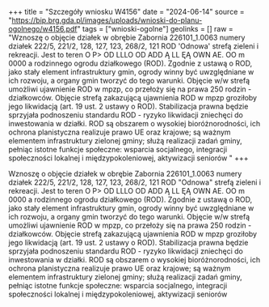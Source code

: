 +++
title = "Szczegóły wniosku W4156"
date = "2024-06-14"
source = "https://bip.brg.gda.pl/images/uploads/wnioski-do-planu-ogolnego/w4156.pdf"
tags = ["wnioski-ogolne"]
geolinks = []
raw = "Wznoszę o objęcie działek w obrębie Zabornia 226101_1.0063 numery działek 222/5, 221/2, 128, 127, 123, 268/2, 121 ROD 'Odnowa' strefą zieleni i rekreacji. Jest to teren O P> OD LLLO OD ADD Ą LL ĘĄ OWN AE. OO m 0000 a rodzinnego ogrodu działkowego (ROD). Zgodnie z ustawą o ROD, jako stały element  infrastruktury gmin, ogrody winny być uwzględniane w ich rozwoju, a organy gmin tworzyć do  tego warunki. Objęcie w/w strefą umożliwi ujawnienie ROD w mpzp, co przełoży się na prawa  250 rodzin - działkowców. Objęcie strefą zakazującą ujawnienia ROD w mpzp groziłoby jego  likwidacją (art. 19 ust. 2 ustawy o ROD). Stabilizacja prawna będzie sprzyjała podnoszeniu standardu ROD - ryzyko likwidacji zniechęci do inwestowania w działki. ROD są obszarem o wysokiej bioróżnorodności, ich ochrona planistyczna realizuje prawo UE oraz krajowe; są  ważnym elementem infrastruktury zielonej gminy; służą realizacji zadań gminy, pełniąc istotne funkcje społeczne: wsparcia socjalnego, integracji społeczności lokalnej i międzypokoleniowej, aktywizacji seniorów "
+++

Wznoszę o objęcie działek w obrębie Zabornia 226101_1.0063 numery działek
222/5, 221/2, 128, 127, 123, 268/2, 121 ROD "Odnowa" strefą zieleni i rekreacji. Jest to teren
O P> OD LLLO OD ADD Ą LL ĘĄ OWN AE.
OO m 0000 a
rodzinnego ogrodu działkowego (ROD). Zgodnie z ustawą o ROD, jako stały element 
infrastruktury gmin, ogrody winny być uwzględniane w ich rozwoju, a organy gmin tworzyć do 
tego warunki. Objęcie w/w strefą umożliwi ujawnienie ROD w mpzp, co przełoży się na prawa 
250 rodzin - działkowców. Objęcie strefą zakazującą ujawnienia ROD w mpzp groziłoby jego 
likwidacją (art. 19 ust. 2 ustawy o ROD). Stabilizacja prawna będzie sprzyjała podnoszeniu
standardu ROD - ryzyko likwidacji zniechęci do inwestowania w działki. ROD są obszarem o
wysokiej bioróżnorodności, ich ochrona planistyczna realizuje prawo UE oraz krajowe; są 
ważnym elementem infrastruktury zielonej gminy; służą realizacji zadań gminy, pełniąc istotne
funkcje społeczne: wsparcia socjalnego, integracji społeczności lokalnej i międzypokoleniowej,
aktywizacji seniorów



